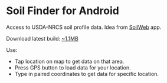 Soil Finder for Android
==================

Access to USDA-NRCS soil profile data. Idea from [SoilWeb](https://play.google.com/store/apps/details?id=casoilresource.apps.soilweb) app.

Download latest build: [~1.1MB](http://tschuy.com/uploads/SoilFinder-debug.apk)

Use:
 -   Tap location on map to get data on that area.
 -   Press GPS button to load data for your location.
 -   Type in paired coordinates to get data for specific location.
